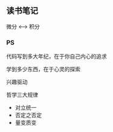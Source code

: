 ## 读书笔记

微分 <--> 积分

### PS
代码写到多大年纪，在于你自己内心的追求

学到多少东西，在于心灵的探索

兴趣驱动

哲学三大规律
* 对立统一
* 否定之否定
* 量变质变
